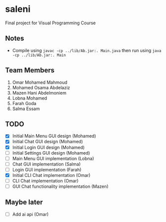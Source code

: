 # saleni
Final project for Visual Programming Course

## Notes
* Compile using `javac -cp ../lib/Ab.jar:. Main.java` then run using `java -cp ../lib/Ab.jar:. Main`

## Team Members
1. Omar Mohamed Mahmoud
2. Mohamed Osama Abdelaziz
3. Mazen Hani Abdelmoniem
4. Lobna Mohamed
5. Farah Goda
6. Salma Essam

## TODO
- [X] Initial Main Menu GUI design (Mohamed)
- [X] Initial Chat GUI design (Mohamed)
- [X] Initial Login GUI design (Mohamed)
- [ ] Initial Settings GUI design (Mohamed)
- [ ] Main Menu GUI implementation (Lobna)
- [ ] Chat GUI implementation (Salma)
- [ ] Login GUI implementation (Farah)
- [X] Initial CLI Chat implementation (Omar)
- [ ] CLI Chat implementation (Omar)
- [ ] GUI Chat functionality implementation (Mazen)

## Maybe later
- [ ] Add ai api (Omar)
